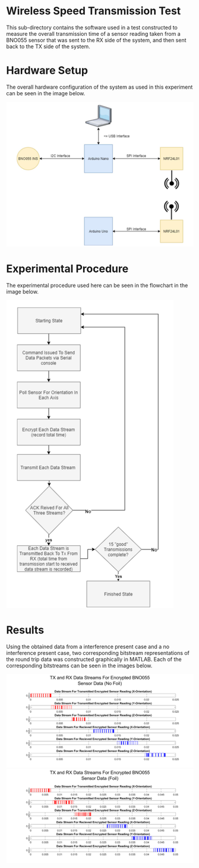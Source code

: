 # Wireless Speed Transmission Test

This sub-directory contains the software used in a test constructed to measure the overall transmission time of a sensor reading taken from a BNO055 sensor that was sent to the RX side of the system, and then sent back to the TX side of the system.

# Hardware Setup

The overall hardware configuration of the system as used in this experiment can be seen in the image below.

![TX Speed Test Hardware](../docs/photos/TXSpeedHardware.PNG)

# Experimental Procedure

The experimental procedure used here can be seen in the flowchart in the image below.

![TX Speed Test Procedure](../docs/photos/TXSpeedProc.PNG)

# Results

Using the obtained data from a interference present case and a no interference present case, two corresponding bitstream representations of the round trip data was constructed graphically in MATLAB. Each of the corresponding bitstreams can be seen in the images below.

![TX Speed Without Interference](../docs/photos/TXSpeedNoFoil.png)
![TX Speed With Interference](../docs/photos/TXSpeedFoil.png)
